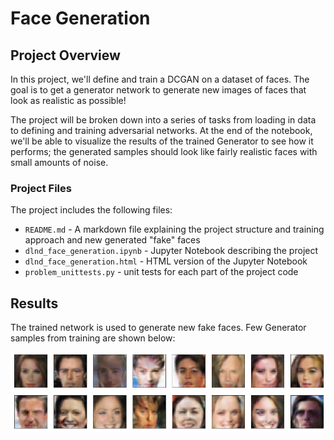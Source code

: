# Face Generation

## Project Overview
In this project, we'll define and train a DCGAN on a dataset of faces. The goal is to get a generator network to generate new images of faces that look as realistic as possible!

The project will be broken down into a series of tasks from loading in data to defining and training adversarial networks. At the end of the notebook, we'll be able to visualize the results of the trained Generator to see how it performs; the generated samples should look like fairly realistic faces with small amounts of noise.

### Project Files
The project includes the following files:
* `README.md` - A markdown file explaining the project structure and training approach and new generated "fake" faces
* `dlnd_face_generation.ipynb` - Jupyter Notebook describing the project
* `dlnd_face_generation.html` - HTML version of the Jupyter Notebook
* `problem_unittests.py` - unit tests for each part of the project code

## Results
The trained network is used to generate new fake faces. Few Generator samples from training are shown below:

![epoch](images/epoch_last.png)
